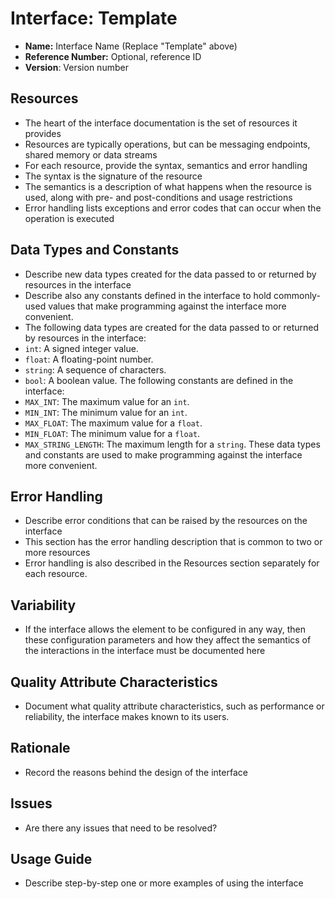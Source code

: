 # Interface: Template

* **Name:** Interface Name (Replace "Template" above)
* **Reference Number:** Optional, reference ID
* **Version**: Version number

## Resources

* The heart of the interface documentation is the set of resources it provides
* Resources are typically operations, but can be messaging endpoints, shared memory or data streams
* For each resource, provide the syntax, semantics and error handling
* The syntax is the signature of the resource
* The semantics is a description of what happens when the resource is used, along with pre- and post-conditions and usage restrictions
* Error handling lists exceptions and error codes that can occur when the operation is executed

## Data Types and Constants

* Describe new data types created for the data passed to or returned by resources in the interface
* Describe also any constants defined in the interface to hold commonly-used values that make programming against the interface more convenient.
* The following data types are created for the data passed to or returned by resources in the interface:
* `int`: A signed integer value.
* `float`: A floating-point number.
* `string`: A sequence of characters.
* `bool`: A boolean value.
The following constants are defined in the interface:
* `MAX_INT`: The maximum value for an `int`.
* `MIN_INT`: The minimum value for an `int`.
* `MAX_FLOAT`: The maximum value for a `float`.
* `MIN_FLOAT`: The minimum value for a `float`.
* `MAX_STRING_LENGTH`: The maximum length for a `string`.
These data types and constants are used to make programming against the interface more convenient.

## Error Handling

* Describe error conditions that can be raised by the resources on the interface
* This section has the error handling description that is common to two or more resources
* Error handling is also described in the Resources section separately for each resource.

## Variability

* If the interface allows the element to be configured in any way, then these configuration parameters and how they affect the semantics of the interactions in the interface must be documented here

## Quality Attribute Characteristics

* Document what quality attribute characteristics, such as performance or reliability, the interface makes known to its users.

## Rationale

* Record the reasons behind the design of the interface

## Issues

* Are there any issues that need to be resolved?

## Usage Guide

* Describe step-by-step one or more examples of using the interface
